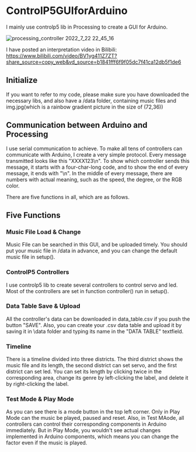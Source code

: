 # ControlP5GUIforArduino
I mainly use controlp5 lib in Processing to create a GUI for Arduino.

![processing_controller 2022_7_22 22_45_16](https://user-images.githubusercontent.com/106864918/180464494-e669d8f6-db8a-492c-a875-b7bb2a439544.png)

I have posted an interpretation video in Bilibili: https://www.bilibili.com/video/BV1yg411Z7ZT?share_source=copy_web&vd_source=b1841fff6f9f05dc7f41ca12db5f1de6

## Initialize
If you want to refer to my code, please make sure you have downloaded the necessary libs, and also have a /data folder, containing music files and img.jpg(which is a rainbow gradient picture in the size of (72,36))

## Communication between Arduino and Processing
I use serial communication to achieve. To make all tens of controllers can communicate with Arduino, I create a very simple protocol. Every message transmitted looks like this "XXXX123\n". To show which controller sends this message, it starts with a four-char-long code, and to show the end of every message, it ends with "\n". In the middle of every message, there are numbers with actual meaning, such as the speed, the degree, or the RGB color.

There are five functions in all, which are as follows.

## Five Functions
### Music File Load & Change
Music File can be searched in this GUI, and be uploaded timely. You should put your music file in /data in advance, and you can change the default music file in setup().

### ControlP5 Controllers
I use controlp5 lib to create several controllers to control servo and led. Most of the controllers are set in function controller() run in setup().

### Data Table Save & Upload
All the controller's data can be downloaded in data_table.csv if you push the button "SAVE". Also, you can create your .csv data table and upload it by saving it in \data folder and typing its name in the "DATA TABLE" textfield.

### Timeline
There is a timeline divided into three districts. The third district shows the music file and its length, the second district can set servo, and the first district can set led. You can set its length by clicking twice in the corresponding area, change its genre by left-clicking the label, and delete it by right-clicking the label.

### Test Mode & Play Mode
As you can see there is a mode button in the top left corner. Only in Play Mode can the music be played, paused and reset. Also, in Test MAode, all controllers can control their corresponding components in Arduino immediately. But in Play Mode, you wouldn't see actual changes implemented in Arduino components, which means you can change the factor even if the music is played.
